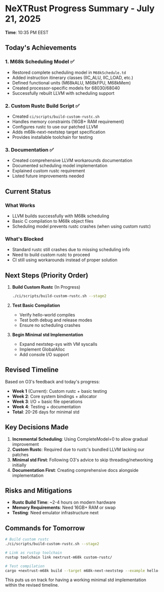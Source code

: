 # NeXTRust Progress Summary - July 21, 2025

**Time**: 10:35 PM EEST

## Today's Achievements

### 1. M68k Scheduling Model ✅
- Restored complete scheduling model in `M68kSchedule.td`
- Added instruction itinerary classes (IIC_ALU, IIC_LOAD, etc.)
- Defined functional units (M68kALU, M68kFPU, M68kMem)
- Created processor-specific models for 68030/68040
- Successfully rebuilt LLVM with scheduling support

### 2. Custom Rustc Build Script ✅
- Created `ci/scripts/build-custom-rustc.sh`
- Handles memory constraints (16GB+ RAM requirement)
- Configures rustc to use our patched LLVM
- Adds m68k-next-nextstep target specification
- Provides installable toolchain for testing

### 3. Documentation ✅
- Created comprehensive LLVM workarounds documentation
- Documented scheduling model implementation
- Explained custom rustc requirement
- Listed future improvements needed

## Current Status

### What Works
- LLVM builds successfully with M68k scheduling
- Basic C compilation to M68k object files
- Scheduling model prevents rustc crashes (when using custom rustc)

### What's Blocked
- Standard rustc still crashes due to missing scheduling info
- Need to build custom rustc to proceed
- CI still using workarounds instead of proper solution

## Next Steps (Priority Order)

1. **Build Custom Rustc** (In Progress)
   ```bash
   ./ci/scripts/build-custom-rustc.sh --stage2
   ```

2. **Test Basic Compilation**
   - Verify hello-world compiles
   - Test both debug and release modes
   - Ensure no scheduling crashes

3. **Begin Minimal std Implementation**
   - Expand nextstep-sys with VM syscalls
   - Implement GlobalAlloc
   - Add console I/O support

## Revised Timeline

Based on O3's feedback and today's progress:

- **Week 1** (Current): Custom rustc + basic testing
- **Week 2**: Core system bindings + allocator
- **Week 3**: I/O + basic file operations  
- **Week 4**: Testing + documentation
- **Total**: 20-26 days for minimal std

## Key Decisions Made

1. **Incremental Scheduling**: Using CompleteModel=0 to allow gradual improvement
2. **Custom Rustc**: Required due to rustc's bundled LLVM lacking our patches
3. **Minimal std First**: Following O3's advice to skip threading/networking initially
4. **Documentation First**: Creating comprehensive docs alongside implementation

## Risks and Mitigations

- **Rustc Build Time**: ~2-4 hours on modern hardware
- **Memory Requirements**: Need 16GB+ RAM or swap
- **Testing**: Need emulator infrastructure next

## Commands for Tomorrow

```bash
# Build custom rustc
./ci/scripts/build-custom-rustc.sh --stage2

# Link as rustup toolchain
rustup toolchain link nextrust-m68k custom-rustc/

# Test compilation
cargo +nextrust-m68k build --target m68k-next-nextstep --example hello-simple
```

This puts us on track for having a working minimal std implementation within the revised timeline.
